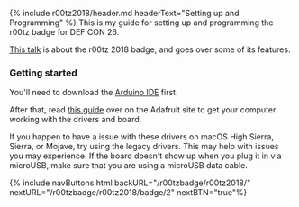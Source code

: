 {% include r00tz2018/header.md headerText="Setting up and Programming" %}
This is my guide for setting up and programming the r00tz badge for DEF CON 26.

[This talk](https://youtu.be/EDJGuJVIoZY?t=674) is about the r00tz 2018 badge, and goes over some of its features.

### Getting started
You'll need to download the [Arduino IDE](https://www.arduino.cc/en/Main/Software) first.

After that, read [this guide](https://learn.adafruit.com/adafruit-feather-huzzah-esp8266/using-arduino-ide) over on the Adafruit site to get your computer working with the drivers and board.

If you happen to have a issue with these drivers on macOS High Sierra, Sierra, or Mojave, try using the legacy drivers. This may help with issues you may experience. If the board doesn't show up when you plug it in via microUSB, make sure that you are using a microUSB data cable.


{% include navButtons.html backURL="/r00tzbadge/r00tz2018/" nextURL="/r00tzbadge/r00tz2018/badge/2" nextBTN="true"%}
